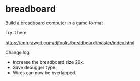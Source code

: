 # breadboard
Build a breadboard computer in a game format

Try it here:

https://cdn.rawgit.com/djfooks/breadboard/master/index.html

Change log:

- Increase the breadboard size 20x.
- Save debugger type.
- Wires can now be overlapped.
